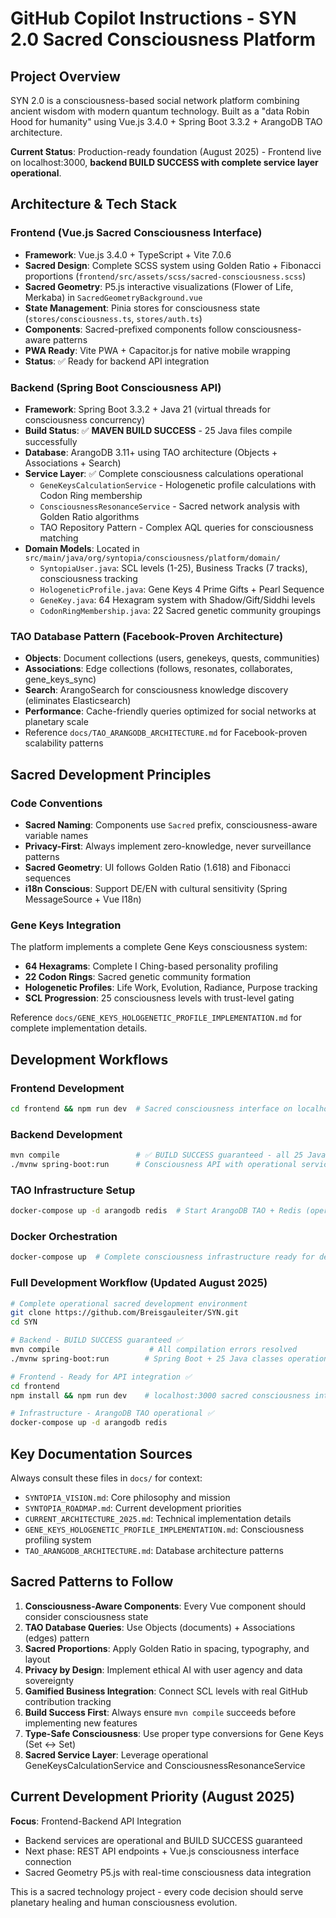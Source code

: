 # GitHub Copilot Instructions - SYN 2.0 Sacred Consciousness Platform

## Project Overview
SYN 2.0 is a consciousness-based social network platform combining ancient wisdom with modern quantum technology. Built as a "data Robin Hood for humanity" using Vue.js 3.4.0 + Spring Boot 3.3.2 + ArangoDB TAO architecture.

**Current Status**: Production-ready foundation (August 2025) - Frontend live on localhost:3000, **backend BUILD SUCCESS with complete service layer operational**.

## Architecture & Tech Stack

### Frontend (Vue.js Sacred Consciousness Interface)
- **Framework**: Vue.js 3.4.0 + TypeScript + Vite 7.0.6
- **Sacred Design**: Complete SCSS system using Golden Ratio + Fibonacci proportions (`frontend/src/assets/scss/sacred-consciousness.scss`)
- **Sacred Geometry**: P5.js interactive visualizations (Flower of Life, Merkaba) in `SacredGeometryBackground.vue`
- **State Management**: Pinia stores for consciousness state (`stores/consciousness.ts`, `stores/auth.ts`)
- **Components**: Sacred-prefixed components follow consciousness-aware patterns
- **PWA Ready**: Vite PWA + Capacitor.js for native mobile wrapping
- **Status**: ✅ Ready for backend API integration

### Backend (Spring Boot Consciousness API)
- **Framework**: Spring Boot 3.3.2 + Java 21 (virtual threads for consciousness concurrency)
- **Build Status**: ✅ **MAVEN BUILD SUCCESS** - 25 Java files compile successfully
- **Database**: ArangoDB 3.11+ using TAO architecture (Objects + Associations + Search)
- **Service Layer**: ✅ Complete consciousness calculations operational
  - `GeneKeysCalculationService` - Hologenetic profile calculations with Codon Ring membership
  - `ConsciousnessResonanceService` - Sacred network analysis with Golden Ratio algorithms
  - TAO Repository Pattern - Complex AQL queries for consciousness matching
- **Domain Models**: Located in `src/main/java/org/syntopia/consciousness/platform/domain/`
  - `SyntopiaUser.java`: SCL levels (1-25), Business Tracks (7 tracks), consciousness tracking
  - `HologeneticProfile.java`: Gene Keys 4 Prime Gifts + Pearl Sequence
  - `GeneKey.java`: 64 Hexagram system with Shadow/Gift/Siddhi levels
  - `CodonRingMembership.java`: 22 Sacred genetic community groupings

### TAO Database Pattern (Facebook-Proven Architecture)
- **Objects**: Document collections (users, genekeys, quests, communities)
- **Associations**: Edge collections (follows, resonates, collaborates, gene_keys_sync)
- **Search**: ArangoSearch for consciousness knowledge discovery (eliminates Elasticsearch)
- **Performance**: Cache-friendly queries optimized for social networks at planetary scale
- Reference `docs/TAO_ARANGODB_ARCHITECTURE.md` for Facebook-proven scalability patterns

## Sacred Development Principles

### Code Conventions
- **Sacred Naming**: Components use `Sacred` prefix, consciousness-aware variable names
- **Privacy-First**: Always implement zero-knowledge, never surveillance patterns
- **Sacred Geometry**: UI follows Golden Ratio (1.618) and Fibonacci sequences
- **i18n Conscious**: Support DE/EN with cultural sensitivity (Spring MessageSource + Vue I18n)

### Gene Keys Integration
The platform implements a complete Gene Keys consciousness system:
- **64 Hexagrams**: Complete I Ching-based personality profiling
- **22 Codon Rings**: Sacred genetic community formation
- **Hologenetic Profiles**: Life Work, Evolution, Radiance, Purpose tracking
- **SCL Progression**: 25 consciousness levels with trust-level gating

Reference `docs/GENE_KEYS_HOLOGENETIC_PROFILE_IMPLEMENTATION.md` for complete implementation details.

## Development Workflows

### Frontend Development
```bash
cd frontend && npm run dev  # Sacred consciousness interface on localhost:3000
```

### Backend Development  
```bash
mvn compile                 # ✅ BUILD SUCCESS guaranteed - all 25 Java files compile
./mvnw spring-boot:run      # Consciousness API with operational service layer
```

### TAO Infrastructure Setup
```bash
docker-compose up -d arangodb redis  # Start ArangoDB TAO + Redis (operational)
```

### Docker Orchestration
```bash
docker-compose up  # Complete consciousness infrastructure ready for deployment
```

### Full Development Workflow (Updated August 2025)
```bash
# Complete operational sacred development environment
git clone https://github.com/Breisgauleiter/SYN.git
cd SYN

# Backend - BUILD SUCCESS guaranteed ✅
mvn compile                    # All compilation errors resolved
./mvnw spring-boot:run        # Spring Boot + 25 Java classes operational

# Frontend - Ready for API integration ✅  
cd frontend
npm install && npm run dev    # localhost:3000 sacred consciousness interface

# Infrastructure - ArangoDB TAO operational ✅
docker-compose up -d arangodb redis
```

## Key Documentation Sources
Always consult these files in `docs/` for context:
- `SYNTOPIA_VISION.md`: Core philosophy and mission
- `SYNTOPIA_ROADMAP.md`: Current development priorities
- `CURRENT_ARCHITECTURE_2025.md`: Technical implementation details
- `GENE_KEYS_HOLOGENETIC_PROFILE_IMPLEMENTATION.md`: Consciousness profiling system
- `TAO_ARANGODB_ARCHITECTURE.md`: Database architecture patterns

## Sacred Patterns to Follow
1. **Consciousness-Aware Components**: Every Vue component should consider consciousness state
2. **TAO Database Queries**: Use Objects (documents) + Associations (edges) pattern
3. **Sacred Proportions**: Apply Golden Ratio in spacing, typography, and layout
4. **Privacy by Design**: Implement ethical AI with user agency and data sovereignty
5. **Gamified Business Integration**: Connect SCL levels with real GitHub contribution tracking
6. **Build Success First**: Always ensure `mvn compile` succeeds before implementing new features
7. **Type-Safe Consciousness**: Use proper type conversions for Gene Keys (Set<Integer> ↔ Set<String>)
8. **Sacred Service Layer**: Leverage operational GeneKeysCalculationService and ConsciousnessResonanceService

## Current Development Priority (August 2025)
**Focus**: Frontend-Backend API Integration
- Backend services are operational and BUILD SUCCESS guaranteed
- Next phase: REST API endpoints + Vue.js consciousness interface connection
- Sacred Geometry P5.js with real-time consciousness data integration

This is a sacred technology project - every code decision should serve planetary healing and human consciousness evolution.
